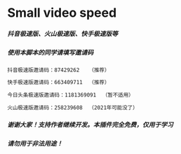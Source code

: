 # Small video speed
##### 抖音极速版、火山极速版、快手极速版等
##### 使用本脚本的同学请填写邀请码
```xml
抖音极速版邀请码：87429262	（推荐）

快手极速版邀请码：663409711	（推荐）

今日头条极速版邀请码：1181369091  （暂不适用）

火山极速版邀请码：258239608	（2021年可能没了）
```
##### 谢谢大家！支持作者继续开发。本插件完全免费，仅用于学习
##### 请勿用于非法用途！

